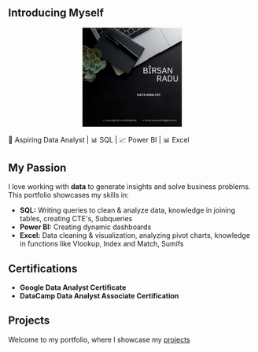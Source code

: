 ## Introducing Myself
<p align="center">
  <img src="https://github.com/RaulBande/RaulBande/blob/main/Birsan%20Radu.png?raw=true" width="40%" height="auto">
</p>
🚀 Aspiring Data Analyst | 📊 SQL | 📈 Power BI | 📊 Excel  

##  My Passion 
I love working with **data** to generate insights and solve business problems. This portfolio showcases my skills in:  
- **SQL:** Writing queries to clean & analyze data, knowledge in joining tables, creating CTE's, Subqueries 
- **Power BI:** Creating dynamic dashboards  
- **Excel:** Data cleaning & visualization, analyzing pivot charts, knowledge in functions like Vlookup, Index and Match, Sumifs

## Certifications 
- **Google Data Analyst Certificate**
- **DataCamp Data Analyst Associate Certification**

## Projects
Welcome to my portfolio, where I showcase my [projects](https://github.com/RaulBande/Projects.git)

